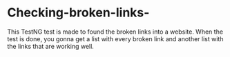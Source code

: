 # Checking-broken-links-
This TestNG test is made to found the broken links into a website. When the test is done, you gonna get a list with every broken link and another list with the links that are working well.  
